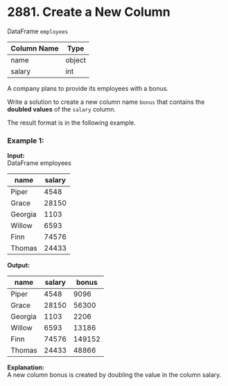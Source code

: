 # 2881. Create a New Column

DataFrame `employees`

| Column Name | Type   |
|-------------|--------|
| name        | object |
| salary      | int    |

A company plans to provide its employees with a bonus.

Write a solution to create a new column name `bonus` that contains the **doubled values** of the `salary` column.

The result format is in the following example.

### Example 1:
**Input:**  
DataFrame employees

| name    | salary |
|---------|--------|
| Piper   | 4548   |
| Grace   | 28150  |
| Georgia | 1103   |
| Willow  | 6593   |
| Finn    | 74576  |
| Thomas  | 24433  |

**Output:**

| name    | salary | bonus  |
|---------|--------|--------|
| Piper   | 4548   | 9096   |
| Grace   | 28150  | 56300  |
| Georgia | 1103   | 2206   |
| Willow  | 6593   | 13186  |
| Finn    | 74576  | 149152 |
| Thomas  | 24433  | 48866  |

**Explanation:**  
A new column bonus is created by doubling the value in the column salary.